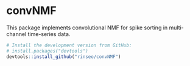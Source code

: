 # convNMF

This package implements convolutional NMF for spike sorting in multi-channel time-series data.

```r
# Install the development version from GitHub:
# install.packages("devtools")
devtools::install_github("rinseo/convNMF")
```